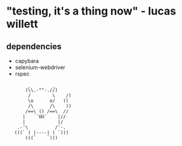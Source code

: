 # "testing, it's a thing now" - lucas willett

## dependencies
* capybara
* selenium-webdriver
* rspec

```
        _        _ 
       (\\.-""-.//) 
        /        \    /)
        \o      o/   ((
        /\      /\    ))
       /==\ () /==\  //
      |    `UU`    |//
      |            |/
    .-'\          /'-.
   (((` ) |----| ( `)))
       (((`    `)))
       
```
